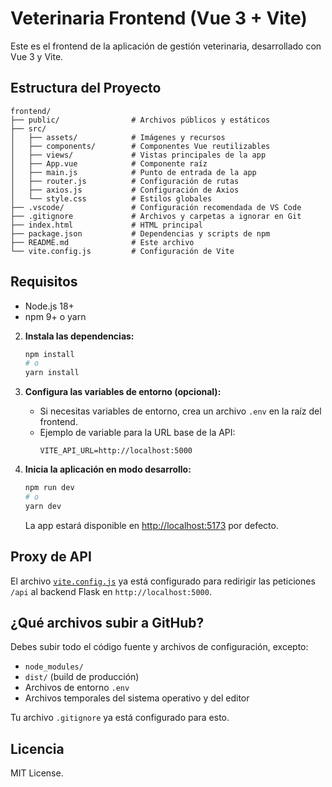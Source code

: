 # Veterinaria Frontend (Vue 3 + Vite)

Este es el frontend de la aplicación de gestión veterinaria, desarrollado con Vue 3 y Vite.

## Estructura del Proyecto

```
frontend/
├── public/                # Archivos públicos y estáticos
├── src/
│   ├── assets/            # Imágenes y recursos
│   ├── components/        # Componentes Vue reutilizables
│   ├── views/             # Vistas principales de la app
│   ├── App.vue            # Componente raíz
│   ├── main.js            # Punto de entrada de la app
│   ├── router.js          # Configuración de rutas
│   ├── axios.js           # Configuración de Axios
│   └── style.css          # Estilos globales
├── .vscode/               # Configuración recomendada de VS Code
├── .gitignore             # Archivos y carpetas a ignorar en Git
├── index.html             # HTML principal
├── package.json           # Dependencias y scripts de npm
├── README.md              # Este archivo
└── vite.config.js         # Configuración de Vite
```

## Requisitos

- Node.js 18+
- npm 9+ o yarn



2. **Instala las dependencias:**
   ```sh
   npm install
   # o
   yarn install
   ```

3. **Configura las variables de entorno (opcional):**
   - Si necesitas variables de entorno, crea un archivo `.env` en la raíz del frontend.
   - Ejemplo de variable para la URL base de la API:
     ```
     VITE_API_URL=http://localhost:5000
     ```

4. **Inicia la aplicación en modo desarrollo:**
   ```sh
   npm run dev
   # o
   yarn dev
   ```

   La app estará disponible en [http://localhost:5173](http://localhost:5173) por defecto.

## Proxy de API

El archivo [`vite.config.js`](vite.config.js) ya está configurado para redirigir las peticiones `/api` al backend Flask en `http://localhost:5000`.

## ¿Qué archivos subir a GitHub?

Debes subir todo el código fuente y archivos de configuración, excepto:

- `node_modules/`
- `dist/` (build de producción)
- Archivos de entorno `.env`
- Archivos temporales del sistema operativo y del editor

Tu archivo `.gitignore` ya está configurado para esto.

## Licencia

MIT License.